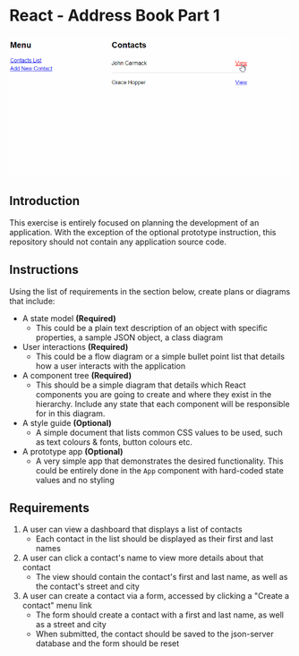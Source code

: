 # React - Address Book Part 1

![](./_assets/address-book.gif)

## Introduction

This exercise is entirely focused on planning the development of an application. With the exception of the optional prototype instruction, this repository should not contain any application source code.

## Instructions

Using the list of requirements in the section below, create plans or diagrams that include:

- A state model **(Required)**
    - This could be a plain text description of an object with specific properties, a sample JSON object, a class diagram
- User interactions **(Required)**
    - This could be a flow diagram or a simple bullet point list that details how a user interacts with the application
- A component tree **(Required)**
    - This should be a simple diagram that details which React components you are going to create and where they exist in the hierarchy. Include any state that each component will be responsible for in this diagram.
- A style guide **(Optional)**
    - A simple document that lists common CSS values to be used, such as text colours & fonts, button colours etc.
- A prototype app **(Optional)**
    - A very simple app that demonstrates the desired functionality. This could be entirely done in the `App` component with hard-coded state values and no styling

## Requirements

1. A user can view a dashboard that displays a list of contacts
    - Each contact in the list should be displayed as their first and last names
2. A user can click a contact's name to view more details about that contact
    - The view should contain the contact's first and last name, as well as the contact's street and city
3. A user can create a contact via a form, accessed by clicking a "Create a contact" menu link
    - The form should create a contact with a first and last name, as well as a street and city
    - When submitted, the contact should be saved to the json-server database and the form should be reset